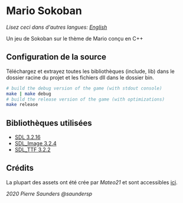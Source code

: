 # Mario Sokoban

*Lisez ceci dans d'autres langues: [English](README.md)*

Un jeu de Sokoban sur le thème de Mario conçu en C++

## Configuration de la source

Téléchargez et extrayez toutes les bibliothèques (include, lib) dans le dossier racine du projet et les fichiers dll dans le dossier bin.

```bash
# build the debug version of the game (with stdout console)
make | make debug
# build the release version of the game (with optimizations)
make release
```

## Bibliothèques utilisées

- [SDL 3.2.16](https://www.libsdl.org)
- [SDL_Image 3.2.4](https://www.libsdl.org/projects/SDL_image/)
- [SDL_TTF 3.2.2](https://www.libsdl.org/projects/SDL_ttf/)

## Crédits

La plupart des assets ont été crée par _Mateo21_ et sont accessibles [ici](http://sdz.tdct.org/sdz/apprenez-a-programmer-en-c.html#TPMarioSokoban).

*2020 Pierre Saunders @saundersp*
